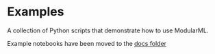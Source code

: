 # Examples

A collection of Python scripts that demonstrate how to use ModularML.

Example notebooks have been moved to the [docs folder](../docs/source/examples/)
